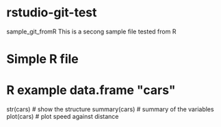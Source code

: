 # rstudio-git-test
sample_git_fromR
This is a secong sample file tested from R

# Simple R file
# R example data.frame "cars"
str(cars)     # show the structure
summary(cars) # summary of the variables
plot(cars)    # plot speed against distance